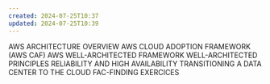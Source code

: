 ```yaml
---
created: 2024-07-25T10:37
updated: 2024-07-25T10:39
---
```

AWS ARCHITECTURE OVERVIEW
AWS CLOUD ADOPTION FRAMEWORK (AWS CAF)
AWS WELL-ARCHITECTED FRAMEWORK
WELL-ARCHITECTED PRINCIPLES
RELIABILITY AND HIGH AVAILABILITY
TRANSITIONING A DATA CENTER TO THE CLOUD
FAC-FINDING EXERCICES